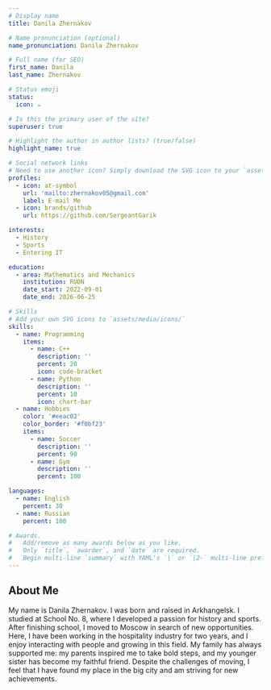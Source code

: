 ```yaml
---
# Display name
title: Danila Zhernakov

# Name pronunciation (optional)
name_pronunciation: Danila Zhernakov

# Full name (for SEO)
first_name: Danila
last_name: Zhernakov

# Status emoji
status:
  icon: ☕️

# Is this the primary user of the site?
superuser: true

# Highlight the author in author lists? (true/false)
highlight_name: true

# Social network links
# Need to use another icon? Simply download the SVG icon to your `assets/media/icons/` folder.
profiles:
  - icon: at-symbol
    url: 'mailto:zhernakov05@gmail.com'
    label: E-mail Me
  - icon: brands/github
    url: https://github.com/SergeantGarik

interests:
  - History
  - Sports
  - Entering IT

education:
  - area: Mathematics and Mechanics
    institution: RUDN
    date_start: 2022-09-01
    date_end: 2026-06-25

# Skills
# Add your own SVG icons to `assets/media/icons/`
skills:
  - name: Programming
    items:
      - name: C++
        description: ''
        percent: 20
        icon: code-bracket
      - name: Python
        description: ''
        percent: 10
        icon: chart-bar
  - name: Hobbies
    color: '#eeac02'
    color_border: '#f0bf23'
    items:
      - name: Soccer
        description: ''
        percent: 90
      - name: Gym
        description: ''
        percent: 100

languages:
  - name: English
    percent: 30
  - name: Russian
    percent: 100

# Awards.
#   Add/remove as many awards below as you like.
#   Only `title`, `awarder`, and `date` are required.
#   Begin multi-line `summary` with YAML's `|` or `|2-` multi-line prefix and indent 2 spaces below.
---
```


## About Me

My name is Danila Zhernakov. I was born and raised in Arkhangelsk. I studied at School No. 8, where I developed a passion for history and sports. After finishing school, I moved to Moscow in search of new opportunities. Here, I have been working in the hospitality industry for two years, and I enjoy interacting with people and growing in this field. My family has always supported me: my parents inspired me to take bold steps, and my younger sister has become my faithful friend. Despite the challenges of moving, I feel that I have found my place in the big city and am striving for new achievements.

